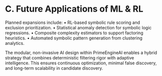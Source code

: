 # C. Future Applications of ML & RL

Planned expansions include:
• RL-based symbolic rule scoring and exclusion prioritization.
• Statistical anomaly detection for symbolic logic regressions.
• Composite complexity estimators to support factoring heuristics.
• Automated symbolic pattern generation from clustering analytics.

The modular, non-invasive AI design within PrimeEngineAI enables a hybrid strategy that combines deterministic filtering rigor with adaptive intelligence. This ensures continuous optimization, minimal false discovery, and long-term scalability in candidate discovery.

